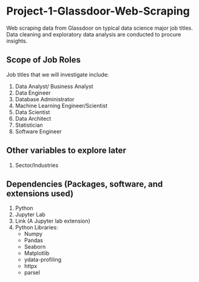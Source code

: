 # Project-1-Glassdoor-Web-Scraping
Web scraping data from Glassdoor on typical data science major job titles. Data cleaning and exploratory data analysis are conducted to procure insights.

## Scope of Job Roles
Job titles that we will investigate include:
1. Data Analyst/ Business Analyst
2. Data Engineer
3. Database Administrator
4. Machine Learning Engineer/Scientist
5. Data Scientist
6. Data Architect
7. Statistician
8. Software Engineer

## Other variables to explore later
1. Sector/Industries

## Dependencies (Packages, software, and extensions used)
1. Python
2. Jupyter Lab
3. Link (A Jupyter lab extension)
4. Python Libraries:
   - Numpy
   - Pandas
   - Seaborn
   - Matplotlib
   - ydata-profiling
   - httpx
   - parsel
